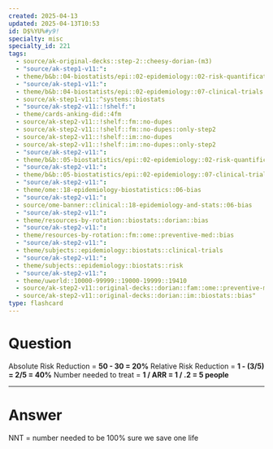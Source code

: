 ```yaml
---
created: 2025-04-13
updated: 2025-04-13T10:53
id: D$%YU%#y9!
specialty: misc
specialty_id: 221
tags:
  - source/ak-original-decks::step-2::cheesy-dorian-(m3)
  - "source/ak-step1-v11:": 
  - theme/b&b::04-biostatists/epi::02-epidemiology::02-risk-quantification
  - "source/ak-step1-v11:": 
  - theme/b&b::04-biostatists/epi::02-epidemiology::07-clinical-trials
  - source/ak-step1-v11::^systems::biostats
  - "source/ak-step2-v11::!shelf:": 
  - theme/cards-anking-did::4fm
  - source/ak-step2-v11::!shelf::fm::no-dupes
  - source/ak-step2-v11::!shelf::fm::no-dupes::only-step2
  - source/ak-step2-v11::!shelf::im::no-dupes
  - source/ak-step2-v11::!shelf::im::no-dupes::only-step2
  - "source/ak-step2-v11:": 
  - theme/b&b::05-biostatistics/epi::02-epidemiology::02-risk-quantification
  - "source/ak-step2-v11:": 
  - theme/b&b::05-biostatistics/epi::02-epidemiology::07-clinical-trials
  - "source/ak-step2-v11:": 
  - theme/ome::18-epidemiology-biostatistics::06-bias
  - "source/ak-step2-v11:": 
  - source/ome-banner::clinical::18-epidemiology-and-stats::06-bias
  - "source/ak-step2-v11:": 
  - theme/resources-by-rotation::biostats::dorian::bias
  - "source/ak-step2-v11:": 
  - theme/resources-by-rotation::fm::ome::preventive-med::bias
  - "source/ak-step2-v11:": 
  - theme/subjects::epidemiology::biostats::clinical-trials
  - "source/ak-step2-v11:": 
  - theme/subjects::epidemiology::biostats::risk
  - "source/ak-step2-v11:": 
  - theme/uworld::10000-99999::19000-19999::19410
  - source/ak-step2-v11::original-decks::dorian::fam::ome::preventive-med::bias
  - source/ak-step2-v11::original-decks::dorian::im::biostats::bias"
type: flashcard
---
```


# Question
Absolute Risk Reduction = **50 - 30 = 20%** Relative Risk Reduction = **1 - (3/5) = 2/5 = 40%** Number needed to treat = **1 / ARR = 1 / .2 = 5 people**

---

# Answer
NNT = number needed to be 100% sure we save one life